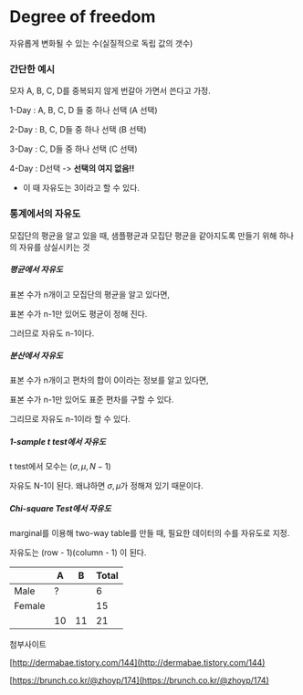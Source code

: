 # Degree of freedom

자유롭게 변화될 수 있는 수(실질적으로 독립 값의 갯수)



### 간단한 예시

모자 A, B, C, D를 중복되지 않게 번갈아 가면서 쓴다고 가정.



1-Day : A, B, C, D 들 중 하나 선택 (A 선택)

2-Day : B, C, D들 중 하나 선택 (B 선택)

3-Day : C, D들 중 하나 선택 (C 선택)

4-Day : D선택 -> **선택의 여지 없음!!**



- 이 때 자유도는 3이라고 할 수 있다.



### 통계에서의 자유도

모집단의 평균을 알고 있을 때, 샘플평균과 모집단 평균을 같아지도록 만들기 위해 하나의 자유를 상실시키는 것



##### 평균에서 자유도

표본 수가 n개이고 모집단의 평균을 알고 있다면,

표본 수가 n-1만 있어도 평균이 정해 진다.

그러므로 자유도 n-1이다.



##### 분산에서 자유도

표본 수가 n개이고 편차의 합이 0이라는 정보를 알고 있다면,

표본 수가 n-1만 있어도 표준 편차를 구할 수 있다.

그리므로 자유도 n-1이라 할 수 있다. 



##### 1-sample t test에서 자유도

t test에서 모수는 ($\sigma, \mu, N-1$)

자유도 N-1이 된다. 왜냐하면 $\sigma, \mu$가 정해져 있기 때문이다.



##### Chi-square Test에서 자유도

marginal를 이용해 two-way table를 만들 때, 필요한 데이터의 수를 자유도로 지정.

자유도는 (row - 1)(column - 1) 이 된다.

|        | A    | B    | Total |
| ------ | ---- | ---- | ----- |
| Male   | ?    |      | 6     |
| Female |      |      | 15    |
|        | 10   | 11   | 21    |





첨부사이트

[http://dermabae.tistory.com/144](http://dermabae.tistory.com/144)

[https://brunch.co.kr/@zhoyp/174](https://brunch.co.kr/@zhoyp/174)